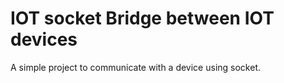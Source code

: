 # IOT socket Bridge between IOT devices
A simple project to communicate with a device using socket.

